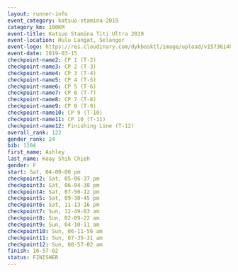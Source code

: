 ```yaml
--- 
layout: runner-info 
event_category: katsuo-stamina-2019 
category_km: 100KM 
event-title: Katsuo Stamina Titi Ultra 2019 
event-location: Hulu Langat, Selangor 
event-logo: https://res.cloudinary.com/dykbosktl/image/upload/v1573614825/Logo/Logo_p7ft6n.png 
event-date: 2019-03-15 
checkpoint-name2: CP 1 (T-2) 
checkpoint-name3: CP 2 (T-3) 
checkpoint-name4: CP 3 (T-4) 
checkpoint-name5: CP 4 (T-5) 
checkpoint-name6: CP 5 (T-6) 
checkpoint-name7: CP 6 (T-7) 
checkpoint-name8: CP 7 (T-8) 
checkpoint-name9: CP 8 (T-9) 
checkpoint-name10: CP 9 (T-10) 
checkpoint-name11: CP 10 (T-11) 
checkpoint-name12: Finishing Line (T-12) 
overall_rank: 122
gender_rank: 24
bib: 1104
first_name: Ashley
last_name: Koay Shih Chieh
gender: F
start: Sat, 04-00-00 pm
checkpoint2: Sat, 05-06-37 pm
checkpoint3: Sat, 06-04-38 pm
checkpoint4: Sat, 07-50-12 pm
checkpoint5: Sat, 09-30-45 pm
checkpoint6: Sat, 11-13-16 pm
checkpoint7: Sun, 12-49-03 am
checkpoint8: Sun, 02-09-22 am
checkpoint9: Sun, 04-10-11 am
checkpoint10: Sun, 06-11-56 am
checkpoint11: Sun, 07-35-31 am
checkpoint12: Sun, 08-57-02 am
finish: 16-57-02
status: FINISHER
--- 
```

